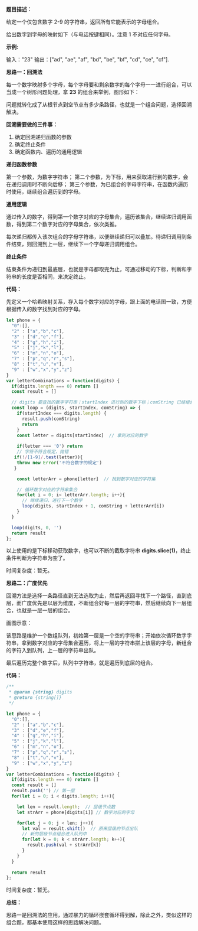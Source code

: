 **题目描述：**

给定一个仅包含数字 2-9 的字符串，返回所有它能表示的字母组合。

给出数字到字母的映射如下（与电话按键相同）。注意 1 不对应任何字母。

**示例:**

输入："23"
输出：["ad", "ae", "af", "bd", "be", "bf", "cd", "ce", "cf"].

**思路一：回溯法**

每一个数字映射多个字母，每个字母要和剩余数字的每个字母一一进行组合，可以当成一个树形问题处理，拿 **23** 的组合来举例，图形如下：


问题就转化成了从根节点到空节点有多少条路径，也就是一个组合问题，选择回溯解决。

**回溯需要做的三件事：**

1. 确定回溯递归函数的参数
2. 确定终止条件
3. 确定函数内、遍历的通用逻辑

**递归函数参数**

第一个参数，为数字字符串；
第二个参数，为下标，用来获取进行到的数字，会在递归调用时不断向后移；
第三个参数，为已组合的字母字符串，在函数内遍历时使用，继续组合遍历到的字母。

**通用逻辑**

通过传入的数字，得到第一个数字对应的字母集合，遍历该集合，继续递归调用函数，得到第二个数字对应的字母集合，依次类推。

每次递归都传入该次组合的字母字符串，以便继续递归可以叠加。待递归调用到条件结束，则回溯到上一层，继续下一个字母递归调用组合。

**终止条件**

结束条件为递归到最底层，也就是字母都取完为止，可通过移动的下标，判断和字符串的长度是否相同，来决定终止。

**代码：**

先定义一个哈希映射关系，存入每个数字对应的字母，跟上面的电话图一致，方便根据传入的数字找到对应的字母。

```javascript
let phone = {
  "0":[],
  "2" : ["a","b","c"],
  "3" : ["d","e","f"],
  "4" : ["g","h","i"],
  "5" : ["j","k","l"],
  "6" : ["m","n","o"],
  "7" : ["p","q","r","s"],
  "8" : ["t","u","v"],
  "9" : ["w","x","y","z"]
}
var letterCombinations = function(digits) {
  if(digits.length === 0) return []
  const result = []

  // digits 要查找的数字字符串；startIndex 进行到的数字下标；comString 已经组合的字符串
  const loop = (digits, startIndex, comString) => {
    if(startIndex === digits.length) {
      result.push(comString)
      return
    }
    const letter = digits[startIndex]  // 拿到对应的数字
    
    if(letter === '0') return
    // 字符不符合规定，抛错
   if(!/[1-9]/.test(letter)){
    throw new Error('不符合数字的规定')
   }

    const letterArr = phone[letter]  // 找到数字对应的字符集

    // 循环数字对应的字符串集合
    for(let i = 0; i< letterArr.length; i++){
      // 继续递归，进行下一个数字
      loop(digits, startIndex + 1, comString + letterArr[i])
    }
  }

  loop(digits, 0, '')
  return result
};
```
以上使用的是下标移动获取数字，也可以不断的截取字符串 **digits.slice(1)**，终止条件判断为字符串为空了。

时间复杂度：暂无。

**思路二：广度优先**

回溯方法是选择一条路径直到无法选取为止，然后再返回寻找下一个路径，直到底层，而广度优先是以层为维度，不断组合好每一层的字符串，然后继续向下一层组合，也就是一层一层的组合。

画图示意：



该思路是维护一个数组队列，初始第一层是一个空的字符串；开始依次循环数字字符串，拿到数字对应的字母集合遍历，将上一层的字符串拼上该层的字母，新组合的字符入到队列，上一层的字符串出队。

最后遍历完整个数字后，队列中字符串，就是遍历到底层的组合。

**代码：**

```javascript
/**
 * @param {string} digits
 * @return {string[]}
 */

let phone = {
  "0":[],
  "2" : ["a","b","c"],
  "3" : ["d","e","f"],
  "4" : ["g","h","i"],
  "5" : ["j","k","l"],
  "6" : ["m","n","o"],
  "7" : ["p","q","r","s"],
  "8" : ["t","u","v"],
  "9" : ["w","x","y","z"]
}
var letterCombinations = function(digits) {
  if(digits.length === 0) return []
  const result = []
  result.push('') // 第一层
  for(let i = 0; i < digits.length; i++){

    let len = result.length;  // 层级节点数
    let strArr = phone[digits[i]] // 数字对应的字母

    for(let j = 0; j < len; j++){
      let val = result.shift()  // 原来层级的节点出队
      // 新的层级节点组合进入队列中
      for(let k = 0; k < strArr.length; k++){
        result.push(val + strArr[k])
      }
    }
  }
  
  return result
};
```

时间复杂度：暂无。

**总结：**

思路一是回溯法的应用，通过暴力的循环嵌套循环得到解，除此之外，类似这样的组合题，都基本使用这样的思路解决问题。




